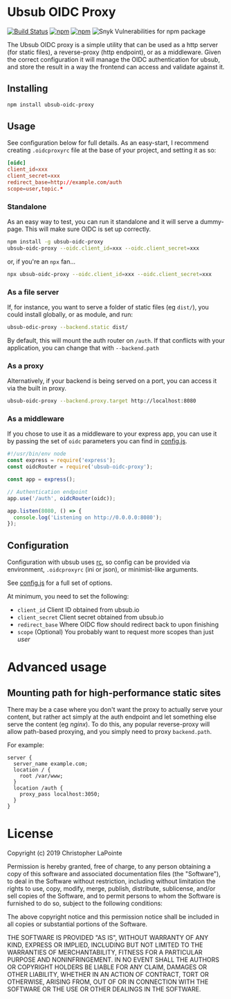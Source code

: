 # Ubsub OIDC Proxy

[![Build Status](https://travis-ci.org/ubsub/ubsub-oidc-proxy.svg?branch=master)](https://travis-ci.org/ubsub/ubsub-oidc-proxy)
[![npm](https://img.shields.io/npm/v/ubsub-oidc-proxy.svg)](https://www.npmjs.com/package/ubsub-oidc-proxy)
[![npm](https://img.shields.io/npm/l/ubsub-oidc-proxy.svg)](https://www.npmjs.com/package/ubsub-oidc-proxy)
![Snyk Vulnerabilities for npm package](https://img.shields.io/snyk/vulnerabilities/npm/ubsub-oidc-proxy.svg)

The Ubsub OIDC proxy is a simple utility that can be used as a http server (for static files), a reverse-proxy (http endpoint), or as a middleware.  Given the correct configuration it will manage the OIDC authentication for ubsub, and store the result in a way the frontend can access and validate against it.

## Installing

```sh
npm install ubsub-oidc-proxy
```

## Usage

See configuration below for full details.  As an easy-start, I recommend creating `.oidcproxyrc` file at the base of your project, and setting it as so:

```toml
[oidc]
client_id=xxx
client_secret=xxx
redirect_base=http://example.com/auth
scope=user,topic.*
```

### Standalone

As an easy way to test, you can run it standalone and it will serve a dummy-page.  This will make sure OIDC is set up correctly.

```sh
npm install -g ubsub-oidc-proxy
ubsub-oidc-proxy --oidc.client_id=xxx --oidc.client_secret=xxx
```

or, if you're an `npx` fan...

```sh
npx ubsub-oidc-proxy --oidc.client_id=xxx --oidc.client_secret=xxx
```

### As a file server

If, for instance, you want to serve a folder of static files (eg `dist/`), you could install globally, or as module, and run:

```sh
ubsub-odic-proxy --backend.static dist/
```

By default, this will mount the auth router on `/auth`. If that conflicts with your application, you can change that with `--backend.path`

### As a proxy

Alternatively, if your backend is being served on a port, you can access it via the built in proxy.

```sh
ubsub-oidc-proxy --backend.proxy.target http://localhost:8080
```

### As a middleware

If you chose to use it as a middleware to your express app, you can use it by passing the set of `oidc` parameters you can find in [config.js](config.js).

```js
#!/usr/bin/env node
const express = require('express');
const oidcRouter = require('ubsub-oidc-proxy');

const app = express();

// Authentication endpoint
app.use('/auth', oidcRouter(oidc));

app.listen(8080, () => {
  console.log('Listening on http://0.0.0.0:8080');
});
```

## Configuration

Configuration with ubsub uses [rc](https://www.npmjs.com/package/rc), so config can be provided via environment, `.oidcproxyrc` (ini or json), or minimist-like arguments.

See [config.js](config.js) for a full set of options.

At minimum, you need to set the following:

 * `client_id` Client ID obtained from ubsub.io
 * `client_secret` Client secret obtained from ubsub.io
 * `redirect_base` Where OIDC flow should redirect back to upon finishing
 * `scope` (Optional) You probably want to request more scopes than just *user*

# Advanced usage

## Mounting path for high-performance static sites

There may be a case where you don't want the proxy to actually serve your content, but rather act simply at the auth endpoint and let something else serve the content (eg *nginx*).  To do this, any popular reverse-proxy will allow path-based proxying, and you simply need to proxy `backend.path`.

For example:

```
server {
  server_name example.com;
  location / {
    root /var/www;
  }
  location /auth {
    proxy_pass localhost:3050;
  }
}
```

# License

Copyright (c) 2019 Christopher LaPointe

Permission is hereby granted, free of charge, to any person obtaining a copy of this software and associated documentation files (the "Software"), to deal in the Software without restriction, including without limitation the rights to use, copy, modify, merge, publish, distribute, sublicense, and/or sell copies of the Software, and to permit persons to whom the Software is furnished to do so, subject to the following conditions:

The above copyright notice and this permission notice shall be included in all copies or substantial portions of the Software.

THE SOFTWARE IS PROVIDED "AS IS", WITHOUT WARRANTY OF ANY KIND, EXPRESS OR IMPLIED, INCLUDING BUT NOT LIMITED TO THE WARRANTIES OF MERCHANTABILITY, FITNESS FOR A PARTICULAR PURPOSE AND NONINFRINGEMENT. IN NO EVENT SHALL THE AUTHORS OR COPYRIGHT HOLDERS BE LIABLE FOR ANY CLAIM, DAMAGES OR OTHER LIABILITY, WHETHER IN AN ACTION OF CONTRACT, TORT OR OTHERWISE, ARISING FROM, OUT OF OR IN CONNECTION WITH THE SOFTWARE OR THE USE OR OTHER DEALINGS IN THE SOFTWARE.
